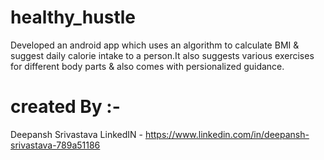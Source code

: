 # healthy_hustle 
Developed an android app which uses an algorithm to calculate BMI & suggest daily calorie intake to a person.It also suggests various exercises for different body parts & also comes with persionalized guidance.

# created By :-
Deepansh Srivastava
LinkedIN - https://www.linkedin.com/in/deepansh-srivastava-789a51186
